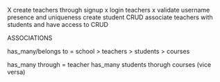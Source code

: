 X create teachers through signup
x login teachers
x validate username presence and uniqueness
create student CRUD
associate teachers with students and have access to CRUD

ASSOCIATIONS

has_many/belongs to = school > teachers
                             > students
                             > courses

has_many through =  teacher has_many students thorugh courses (vice versa)

